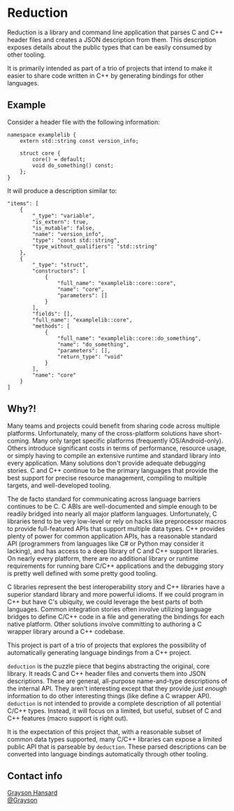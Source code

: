 # Reduction

Reduction is a library and command line application that parses C and C++ header files and creates a JSON description from them.  This description exposes details about the public types that can be easily consumed by other tooling.

It is primarily intended as part of a trio of projects that intend to make it easier to share code written in C++ by generating bindings for other languages.

## Example

Consider a header file with the following information:

	namespace examplelib {
		extern std::string const version_info;
	
		struct core {
			core() = default;
			void do_something() const;
		};
	}

It will produce a description similar to:

	"items": [
		{
			"_type": "variable",
			"is_extern": true,
			"is_mutable": false,
			"name": "version_info",
			"type": "const std::string",
			"type_without_qualifiers": "std::string"
		},
		{
			"_type": "struct",
			"constructors": [
				{
					"full_name": "examplelib::core::core",
					"name": "core",
					"parameters": []
				}
			],
			"fields": [],
			"full_name": "examplelib::core",
			"methods": [
				{
					"full_name": "examplelib::core::do_something",
					"name": "do_something",
					"parameters": [],
					"return_type": "void"
				}
			],
			"name": "core"
		}
	]

## Why?!

Many teams and projects could benefit from sharing code across multiple platforms.  Unfortunately, many of the cross-platform solutions have short-coming.  Many only target specific platforms (frequently iOS/Android-only).  Others introduce significant costs in terms of performance, resource usage, or simply having to compile an extensive runtime and standard library into every application.  Many solutions don't provide adequate debugging stories.  C and C++ continue to be the primary languages that provide the best support for precise resource management, compiling to multiple targets, and well-developed tooling.

The de facto standard for communicating across language barriers continues to be C.	 C ABIs are well-documented and simple enough to be readily bridged into nearly all major platform languages.  Unfortunately, C libraries tend to be very low-level or rely on hacks like preprocessor macros to provide full-featured APIs that support multiple data types.  C++ provides plenty of power for common application APIs, has a reasonable standard API (programmers from languages like C# or Python may consider it lacking), and has access to a deep library of C and C++ support libraries.  On nearly every platform, there are no additional library or runtime requirements for running bare C/C++ applications and the debugging story is pretty well defined with some pretty good tooling.

C libraries represent the best interoperability story and C++ libraries have a superior standard library and more powerful idioms.  If we could program in C++ but have C's ubiquity, we could leverage the best parts of both languages.  Common integration stories often involve utilizing language bridges to define C/C++ code in a file and generating the bindings for each native platform.  Other solutions involve committing to authoring a C wrapper library around a C++ codebase.

This project is part of a trio of projects that explores the possibility of automatically generating language bindings from a C++ project.

`deduction` is the puzzle piece that begins abstracting the original, core library.	 It reads C and C++ header files and converts them into JSON descriptions.	These are general, all-purpose name-and-type descriptions of the internal API.	They aren't interesting except that they provide *just enough* information to do other interesting things (like define a C wrapper API).  `deduction` is not intended to provide a complete description of all potential C/C++ types.  Instead, it will focus on a limited, but useful, subset of C and C++ features (macro support is right out).

It is the expectation of this project that, with a reasonable subset of common data types supported, many C/C++ libraries can expose a limited public API that is parseable by `deduction`.  These parsed descriptions can be converted into language bindings automatically through other tooling.

## Contact info

[Grayson Hansard](grayson.hansard@gmail.com)  
[@Grayson](http://twitter.com/Grayson)
